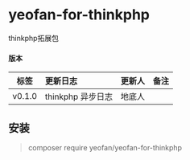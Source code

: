 # yeofan-for-thinkphp

thinkphp拓展包

#### 版本

| 标签   | 更新日志 | 更新人 | 备注 |
| ------ | :----------------------------------------------------------- | -------------------- | ---- |
| v0.1.0 | thinkphp 异步日志 | 地底人               |      |


## 安装
> composer require yeofan/yeofan-for-thinkphp








